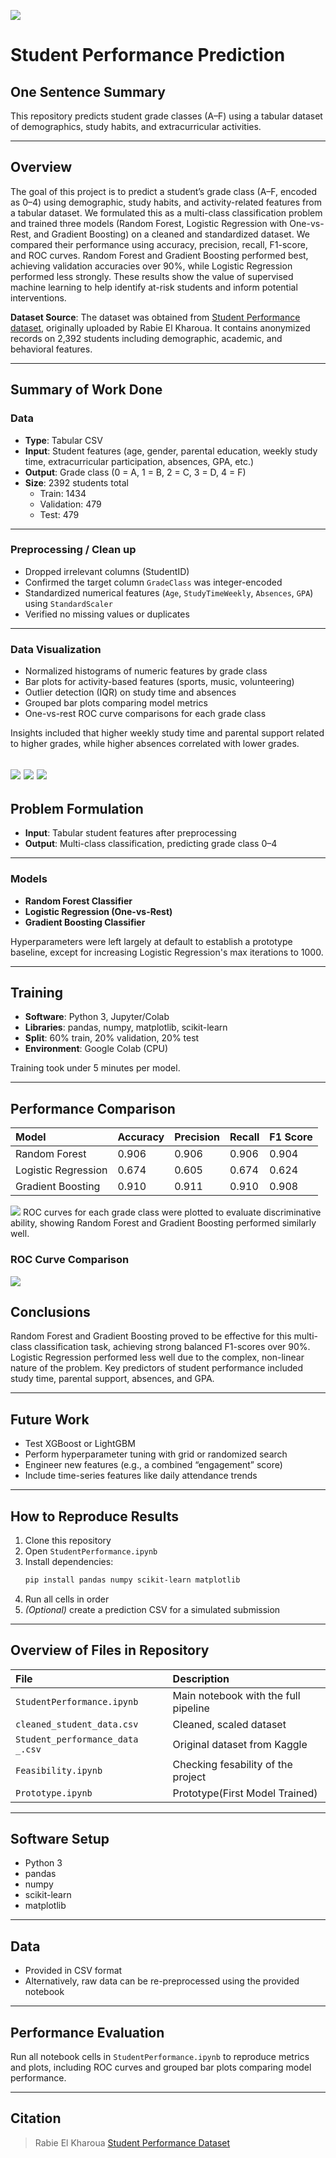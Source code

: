 ![](Pictures/UTA-DataScience-Logo.png)

# Student Performance Prediction

## One Sentence Summary
This repository predicts student grade classes (A–F) using a tabular dataset of demographics, study habits, and extracurricular activities.

---

## Overview
The goal of this project is to predict a student’s grade class (A–F, encoded as 0–4) using demographic, study habits, and activity-related features from a tabular dataset. We formulated this as a multi-class classification problem and trained three models (Random Forest, Logistic Regression with One-vs-Rest, and Gradient Boosting) on a cleaned and standardized dataset. We compared their performance using accuracy, precision, recall, F1-score, and ROC curves. Random Forest and Gradient Boosting performed best, achieving validation accuracies over 90%, while Logistic Regression performed less strongly. These results show the value of supervised machine learning to help identify at-risk students and inform potential interventions.

**Dataset Source**: The dataset was obtained from [Student Performance dataset](https://www.kaggle.com/datasets/rabieelkharoua/students-performance-dataset), originally uploaded by Rabie El Kharoua. It contains anonymized records on 2,392 students including demographic, academic, and behavioral features.

---

## Summary of Work Done

### Data

- **Type**: Tabular CSV  
- **Input**: Student features (age, gender, parental education, weekly study time, extracurricular participation, absences, GPA, etc.)  
- **Output**: Grade class (0 = A, 1 = B, 2 = C, 3 = D, 4 = F)  
- **Size**: 2392 students total  
  - Train: 1434
  - Validation: 479
  - Test: 479

---

### Preprocessing / Clean up

- Dropped irrelevant columns (StudentID)
- Confirmed the target column `GradeClass` was integer-encoded
- Standardized numerical features (`Age`, `StudyTimeWeekly`, `Absences`, `GPA`) using `StandardScaler`
- Verified no missing values or duplicates

---

### Data Visualization

- Normalized histograms of numeric features by grade class
- Bar plots for activity-based features (sports, music, volunteering)
- Outlier detection (IQR) on study time and absences
- Grouped bar plots comparing model metrics
- One-vs-rest ROC curve comparisons for each grade class

Insights included that higher weekly study time and parental support related to higher grades, while higher absences correlated with lower grades.

![](Pictures/StudyTime.png)
![](Pictures/absence.png)
![](Pictures/gpa.png)
---

## Problem Formulation

- **Input**: Tabular student features after preprocessing  
- **Output**: Multi-class classification, predicting grade class 0–4

---

### Models

- **Random Forest Classifier**  
- **Logistic Regression (One-vs-Rest)**  
- **Gradient Boosting Classifier**

Hyperparameters were left largely at default to establish a prototype baseline, except for increasing Logistic Regression's max iterations to 1000.

---

## Training

- **Software**: Python 3, Jupyter/Colab  
- **Libraries**: pandas, numpy, matplotlib, scikit-learn  
- **Split**: 60% train, 20% validation, 20% test  
- **Environment**: Google Colab (CPU)

Training took under 5 minutes per model.

---

## Performance Comparison

| Model                 | Accuracy | Precision | Recall | F1 Score |
|:----------------------|:---------|:----------|:-------|:---------|
| Random Forest         | 0.906    | 0.906     | 0.906  | 0.904    |
| Logistic Regression   | 0.674    | 0.605     | 0.674  | 0.624    |
| Gradient Boosting     | 0.910    | 0.911     | 0.910  | 0.908    |

![](Pictures/modelscomparison.png)
ROC curves for each grade class were plotted to evaluate discriminative ability, showing Random Forest and Gradient Boosting performed similarly well.

### ROC Curve Comparison
![](Pictures/ROCCurve.png)
## Conclusions

Random Forest and Gradient Boosting proved to be effective for this multi-class classification task, achieving strong balanced F1-scores over 90%. Logistic Regression performed less well due to the complex, non-linear nature of the problem. Key predictors of student performance included study time, parental support, absences, and GPA.

---

## Future Work

- Test XGBoost or LightGBM  
- Perform hyperparameter tuning with grid or randomized search  
- Engineer new features (e.g., a combined “engagement” score)  
- Include time-series features like daily attendance trends

---

## How to Reproduce Results

1. Clone this repository  
2. Open `StudentPerformance.ipynb`  
3. Install dependencies:
    ```bash
    pip install pandas numpy scikit-learn matplotlib
    ```
4. Run all cells in order  
5. *(Optional)* create a prediction CSV for a simulated submission

---

## Overview of Files in Repository

| File                               | Description                                      |
|:-----------------------------------|:-------------------------------------------------|
| `StudentPerformance.ipynb`         | Main notebook with the full pipeline              |
| `cleaned_student_data.csv`         | Cleaned, scaled dataset                           |
| `Student_performance_data _.csv`       | Original dataset from Kaggle                      |
| `Feasibility.ipynb`                  | Checking fesability of the project                 |
| `Prototype.ipynb`                     | Prototype(First Model Trained)                    |


---

## Software Setup

- Python 3  
- pandas  
- numpy  
- scikit-learn  
- matplotlib

---

## Data

- Provided in CSV format  
- Alternatively, raw data can be re-preprocessed using the provided notebook

---

## Performance Evaluation

Run all notebook cells in `StudentPerformance.ipynb` to reproduce metrics and plots, including ROC curves and grouped bar plots comparing model performance.

---

## Citation

> Rabie El Kharoua
> [Student Performance Dataset](https://www.kaggle.com/datasets/rabieelkharoua/students-performance-dataset)

